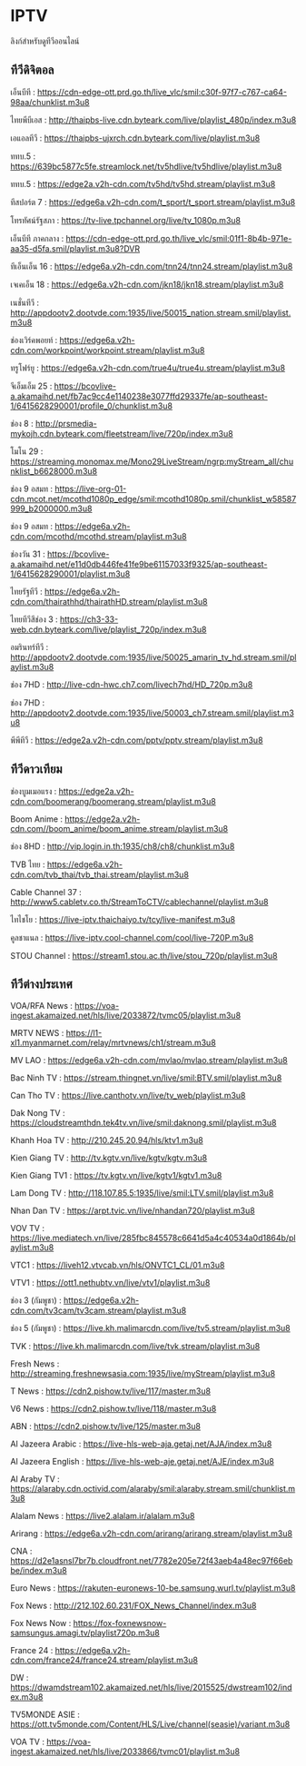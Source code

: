 # IPTV
ลิงก์สำหรับดูทีวีออนไลน์
## ทีวีดิจิตอล
เอ็นบีที : https://cdn-edge-ott.prd.go.th/live_vlc/smil:c30f-97f7-c767-ca64-98aa/chunklist.m3u8

ไทยพีบีเอส : http://thaipbs-live.cdn.byteark.com/live/playlist_480p/index.m3u8

เอแอลทีวี : https://thaipbs-ujxrch.cdn.byteark.com/live/playlist.m3u8

ททบ.5 : https://639bc5877c5fe.streamlock.net/tv5hdlive/tv5hdlive/playlist.m3u8

ททบ.5 : https://edge2a.v2h-cdn.com/tv5hd/tv5hd.stream/playlist.m3u8

ทีสปอร์ต 7 : https://edge6a.v2h-cdn.com/t_sport/t_sport.stream/playlist.m3u8

โทรทัศน์รัฐสภา : https://tv-live.tpchannel.org/live/tv_1080p.m3u8

เอ็นบีที ภาคกลาง : https://cdn-edge-ott.prd.go.th/live_vlc/smil:01f1-8b4b-971e-aa35-d5fa.smil/playlist.m3u8?DVR

ทีเอ็นเอ็น 16 : https://edge6a.v2h-cdn.com/tnn24/tnn24.stream/playlist.m3u8

เจเคเอ็น 18 : https://edge6a.v2h-cdn.com/jkn18/jkn18.stream/playlist.m3u8

เนชั่นทีวี : http://appdootv2.dootvde.com:1935/live/50015_nation.stream.smil/playlist.m3u8

ช่องเวิร์คพอยท์ : https://edge6a.v2h-cdn.com/workpoint/workpoint.stream/playlist.m3u8

ทรูโฟร์ยู : https://edge6a.v2h-cdn.com/true4u/true4u.stream/playlist.m3u8

จีเอ็มเอ็ม 25 : https://bcovlive-a.akamaihd.net/fb7ac9cc4e1140238e3077ffd29337fe/ap-southeast-1/6415628290001/profile_0/chunklist.m3u8

ช่อง 8 : http://prsmedia-mykojh.cdn.byteark.com/fleetstream/live/720p/index.m3u8

โมโน 29 : https://streaming.monomax.me/Mono29LiveStream/ngrp:myStream_all/chunklist_b6628000.m3u8

ช่อง 9 อสมท : https://live-org-01-cdn.mcot.net/mcothd1080p_edge/smil:mcothd1080p.smil/chunklist_w58587999_b2000000.m3u8

ช่อง 9 อสมท : https://edge6a.v2h-cdn.com/mcothd/mcothd.stream/playlist.m3u8

ช่องวัน 31 : https://bcovlive-a.akamaihd.net/e11d0db446fe41fe9be61157033f9325/ap-southeast-1/6415628290001/playlist.m3u8

ไทยรัฐทีวี : https://edge6a.v2h-cdn.com/thairathhd/thairathHD.stream/playlist.m3u8

ไทยทีวีสีช่อง 3 : https://ch3-33-web.cdn.byteark.com/live/playlist_720p/index.m3u8

อมรินทร์ทีวี : http://appdootv2.dootvde.com:1935/live/50025_amarin_tv_hd.stream.smil/playlist.m3u8

ช่อง 7HD : http://live-cdn-hwc.ch7.com/livech7hd/HD_720p.m3u8

ช่อง 7HD : http://appdootv2.dootvde.com:1935/live/50003_ch7.stream.smil/playlist.m3u8

พีพีทีวี : https://edge2a.v2h-cdn.com/pptv/pptv.stream/playlist.m3u8

## ทีวีดาวเทียม

ช่องบูมเมอแรง : https://edge2a.v2h-cdn.com/boomerang/boomerang.stream/playlist.m3u8

Boom Anime : https://edge2a.v2h-cdn.com//boom_anime/boom_anime.stream/playlist.m3u8

ช่อง 8HD : http://vip.login.in.th:1935/ch8/ch8/chunklist.m3u8

TVB ไทย : https://edge6a.v2h-cdn.com/tvb_thai/tvb_thai.stream/playlist.m3u8

Cable Channel 37 : http://www5.cabletv.co.th/StreamToCTV/cablechannel/playlist.m3u8

ไทไชโย : https://live-iptv.thaichaiyo.tv/tcy/live-manifest.m3u8

คูลชาแนล : https://live-iptv.cool-channel.com/cool/live-720P.m3u8

STOU Channel : https://stream1.stou.ac.th/live/stou_720p/playlist.m3u8

## ทีวีต่างประเทศ

VOA/RFA News : https://voa-ingest.akamaized.net/hls/live/2033872/tvmc05/playlist.m3u8

MRTV NEWS : https://l1-xl1.myanmarnet.com/relay/mrtvnews/ch1/stream.m3u8

MV LAO : https://edge6a.v2h-cdn.com/mvlao/mvlao.stream/playlist.m3u8

Bac Ninh TV : https://stream.thingnet.vn/live/smil:BTV.smil/playlist.m3u8

Can Tho TV : https://live.canthotv.vn/live/tv_web/playlist.m3u8

Dak Nong TV : https://cloudstreamthdn.tek4tv.vn/live/smil:daknong.smil/playlist.m3u8

Khanh Hoa TV : http://210.245.20.94/hls/ktv1.m3u8

Kien Giang TV : http://tv.kgtv.vn/live/kgtv/kgtv.m3u8

Kien Giang TV1 : https://tv.kgtv.vn/live/kgtv1/kgtv1.m3u8

Lam Dong TV : http://118.107.85.5:1935/live/smil:LTV.smil/playlist.m3u8

Nhan Dan TV : https://arpt.tvic.vn/live/nhandan720/playlist.m3u8

VOV TV : https://live.mediatech.vn/live/285fbc845578c6641d5a4c40534a0d1864b/playlist.m3u8

VTC1 : https://liveh12.vtvcab.vn/hls/ONVTC1_CL/01.m3u8

VTV1 : https://ott1.nethubtv.vn/live/vtv1/playlist.m3u8

ช่อง 3 (กัมพูชา) : https://edge6a.v2h-cdn.com/tv3cam/tv3cam.stream/playlist.m3u8

ช่อง 5 (กัมพูชา) : https://live.kh.malimarcdn.com/live/tv5.stream/playlist.m3u8

TVK : https://live.kh.malimarcdn.com/live/tvk.stream/playlist.m3u8

Fresh News : http://streaming.freshnewsasia.com:1935/live/myStream/playlist.m3u8

T News : https://cdn2.pishow.tv/live/117/master.m3u8

V6 News : https://cdn2.pishow.tv/live/118/master.m3u8

ABN : https://cdn2.pishow.tv/live/125/master.m3u8

Al Jazeera Arabic : https://live-hls-web-aja.getaj.net/AJA/index.m3u8

Al Jazeera English : https://live-hls-web-aje.getaj.net/AJE/index.m3u8

Al Araby TV : https://alaraby.cdn.octivid.com/alaraby/smil:alaraby.stream.smil/chunklist.m3u8

Alalam News : https://live2.alalam.ir/alalam.m3u8

Arirang : https://edge6a.v2h-cdn.com/arirang/arirang.stream/playlist.m3u8

CNA : https://d2e1asnsl7br7b.cloudfront.net/7782e205e72f43aeb4a48ec97f66ebbe/index.m3u8

Euro News : https://rakuten-euronews-10-be.samsung.wurl.tv/playlist.m3u8

Fox News : http://212.102.60.231/FOX_News_Channel/index.m3u8

Fox News Now : https://fox-foxnewsnow-samsungus.amagi.tv/playlist720p.m3u8

France 24 : https://edge6a.v2h-cdn.com/france24/france24.stream/playlist.m3u8

DW : https://dwamdstream102.akamaized.net/hls/live/2015525/dwstream102/index.m3u8

TV5MONDE ASIE : https://ott.tv5monde.com/Content/HLS/Live/channel(seasie)/variant.m3u8

VOA TV : https://voa-ingest.akamaized.net/hls/live/2033866/tvmc01/playlist.m3u8

